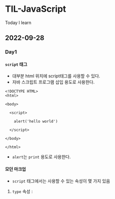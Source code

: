 # TIL-JavaScript
Today I learn

## 2022-09-28
### Day1
#### `script` 태그
- 대부분 html 위치에 script태그를 사용할 수 있다. 
- 자바 스크립트 프로그램 삽입 용도로 사용한다.
```
<!DOCTYPE HTML>
<html>

<body>

  <script>

    alert('hello world')

  </script>

</body>

</html>
```
* `alert`는 `print` 용도로 사용한다.

#### 모던 마크업

- `script` 태그에서는 사용할 수 있는 속성이 몇 가지 있음
1. `type` 속성 : <script type = ...>
- HTML4에서는 vb와 같은 script가 기본인 브라우저가 있었지만, HTML5에서는 JavaScript가 기본이기 때문에 
속성의 의미가 달라졌다.
2. `language` 속성 : <script language = ...>
- 스크립트 언어를 나타내는 속성
- 현재는 JavaScript가 기본 언어이기 때문에 사용할 필요는 없다
*예시
```
<script type = "text/javascript"><!-- 주석>
//--><script>
```

## 2022-09-29
### Day2
#### 외부 스크립트
```
<script src = "filePath.js"></script>
```
- 스크립트의 양이 많을 경우 소분화하여 외부 스크립트를 불러오는 식으로 사용한다
- HTML 내 스크립트를 사용하는 경우는 간단한 코드일 경우이다
- 여러 스크립트를 삽입하는 경우 다음과 같이 여러 번 코드를 입력한다
```
<script src = "filePath1.js"></script>
<script src = "filePath2.js"></script>
...
```
  
#### 코드 구조

##### 문(Statement)
- 명령어와 문법 구조의 단위
- 각 Statement는 가독성을 위해 서로 다른 줄에 쓴다
  
##### 세미콜론(semicolon)
- 각 Statement의 끝을 의미함
- 줄바꿈 시 `세미콜론 자동 삽입(automatic semicolon insertion)`이 발생한다.
* 세미콜론 자동 삽입은 불완전한 표현식에는 작동하지 않는다.
  
##### 주석(comment)
- 개발자가 작성한 코드의 의도를 보여주기 위한 것
- `//`는 한 줄 주석, `/*...*/`은 여러 줄 주석
- 항상 주석을 다는 습관을 들이는 것이 중요함

## 2022-09-30
### Day3
#### use strict
- 스크립트 전체를 모던화 시켜주는 명령어
- 최상단에 위치시키면 코드 전체를 use strict모드로 활성화시켜준다
```
"use strict"
```
`use strict`를 활성화하면 취소시키는 방법은 없다
##### 브라우즈 콘솔을 사용하는 경우
- 엄격 모드 활성화 : `use strict`를 친 후, `Shift` + `Enter`을 눌러주고 코드를 작성하면 활성화 된다.
* `use strict`는 클래스와 모듈을 사용한다면 생략가능

#### 변수와 상수  
##### 변수
- JavaScript에서는 변수를 `let`함수를 이용해서 선언한다.
```
  let x;
  x = 6; // x에 6 데이터 할당해라
  
  alert(x); // x를 출력해라
```
- 한 줄에 `let`과 데이터 할당 가능
```
  let x = 6;
  alert(x)
  ```
* 가독성을 위해서 한 줄에는 변수 하나씩 선언하기

##### 변수 명명 규칙
- 카멜 표기법(camelCase)을 흔히 사용한다. ex) myName, itemPrice, ...
- 변수명에 `$`와 `_`도 사용 가능하다
- 예약어(let, reture, class 등..)은 JavaScript에서 사용하고 있기 때문에 변수명으로 사용할 수 없다
  * 참고 : `use strict`를 사용하지 않는 경우, `let`함수를 사용하지 않고 구버전 스크립트와 호환이 가능하다
  1. 변수를 명명할 때는 항상 유지보수를 고려해서 명명한다 
  2. 규칙을 따르거나 정하면 좋다 
  3. 너무 간결한 변수명은 혼란을 일으킬 수 있다
  
##### 상수
- 변하지 않는 수를 할당할 때는 `let`대신  `const`를 사용
```
  const pi = 3.14159265359 // pi의 값
```
- 상수는 변수와 다른 대문자와 `_`를 이용해서 명명

## 2022-10-02
### Day3
#### 자료형
- JavaScript에는 8가지 기본 자료형이 있다
- 데이터의 타입에 맞게 자료형을 설정해줘야 한다

##### 숫자형
- 정수와 부동소수점 숫자를 나타낸다
- 숫자형과 관련된 연산자 : `*`, `/`, `+`, `-`, `%`
- 특수 숫자 값 : `Infinity`, -`-Infinity`, `NaN`
  
* BigInt
- 숫자형과 달리 길이와 상관없이 정수를 표현할 수 있게 하는 자료형
- 숫자 뒤에 `n`을 붙여서 만들 수 있다.
*참고 : Firefox, Chrome, Edge, Safari같은 브라우저에서는 지원하나, IE에서는 지원하지 않음 (2022-08-13기준)
  
##### 문자형
- 따옴표(")로 문자형으로 나타내고자 하는 데이터를 묶어주면 문자열로 표현할 수 있다
```
  let name = "Sangwon";// name에 Sangwon이라는 변수 저장
  alert(name); // Sangwon
```
- `${...}`을 이용해 다음과 같이 조합도 가능하다
- 이 경우 숫자도 조합가능하다!
```
  alert("My name is,${name}"); // My name is Sangwon
  alert("1+2 =, ${1+2}"); // 1+2의 값 출력
```
  
##### 불린형
- `true`와 `false`, 두 가지 값만 있는 자료형
```
  let fieldChecked1 = true; // fieldChecked1에 true값 할당
  let fieldChecked2 = false; // fieldChecked2에 false값 할당
```
- 비교 결과 저장도 가능하다
- 논리 연산자에서 많이 쓰인다
  
##### 'null'
-  `null`을 어느 자료형에도 속하지 않는 값
- JavaScript의 `null`은 존재하지 않는 다는 의미로 쓰인다


##### 'undefined'
- 값이 할당되지 않은 상태를 나타낸다
- 다음과 같은 경우 `undefined`가 할당된다
```
  let age;
  
  alert(age); // 'undefined'가 출력
```
- 개발자가 명시적으로 할당할 수 있다, but `null`값을 사용하는 것이 권장됨

#### 객체와 심볼
- `object`형 : 데이터 컬렉션이나 복잡한 개체(entity)를 표현할 수 있다
- `symbol`형 : 객체의 고유한 식별자를 만들 때 사용한다

##### typeof 연산자
- 연산자와 함수를 표현하는 문법이 다름
1. 연산자 : typeof x
2. 함수 : typeof(x)
- 사용 예시는 다음과 같다
```
typeof undefined // "undefined"

typeof 2 // "number"

typeof 1013231312213n // "bigint"

typeof true // "boolean"

typeof "April" // "string"

typeof Symbol("id") // "symbol"

typeof Math // "object"  (1)

typeof null // "object"  (2)

typeof alert // "function"  (3)
```

## 2022-10-03
### Day4
####  alert, prompt, confirm
##### alert
- 개발자가 할당한 변수 데이터를 보여주는 모달 창Modal Window)을 보여준다
- 해당 브라우저 탭은 `확인`버튼을 누르기 전까지는 아무 동작을 할 수 없다
```
alert("hello"); // "hello"를 출력
```

##### prompt
- `prompt`는 두 개의 인수를 받는다
```
test = prompt(title, [default]);
```
1. title : 사용자에게 보여주는 메시지
2. default : default로 설정할 값(여기서 `[...]`는 절대값이 아닌 선택값을 의미함)

##### confirm
- 개발자가 입력한 메시지와 `예` 또는 `아니요`버튼을 포함한 모달 창을 보여준다
```
test = confirm(question); // 이지선다형 질문 모달 창을 출력
```
- `예`는 `true`, `아니오`는 `false`값으로 반환된다
